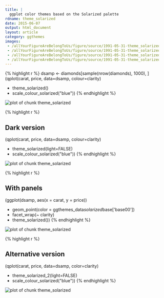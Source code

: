 ```yaml
---
title: |
  ggplot color themes based on the Solarized palette
rdname: theme_solarized
date: 2015-06-07
output: html_document
layout: article
category: ggthemes
images:
 - /allYourFigureAreBelongToUs/figure/source/1991-05-31-theme_solarized/theme_solarized-1.png
 - /allYourFigureAreBelongToUs/figure/source/1991-05-31-theme_solarized/theme_solarized-2.png
 - /allYourFigureAreBelongToUs/figure/source/1991-05-31-theme_solarized/theme_solarized-3.png
 - /allYourFigureAreBelongToUs/figure/source/1991-05-31-theme_solarized/theme_solarized-4.png
---
```





{% highlight r %}
dsamp <- diamonds[sample(nrow(diamonds), 1000), ]
(qplot(carat, price, data=dsamp, colour=clarity)
 + theme_solarized()
 + scale_colour_solarized("blue"))
{% endhighlight %}

![plot of chunk theme_solarized](/allYourFigureAreBelongToUs/figure/source/1991-05-31-theme_solarized/theme_solarized-1.png) 

{% highlight r %}
## Dark version
(qplot(carat, price, data=dsamp, colour=clarity)
 + theme_solarized(light=FALSE)
 + scale_colour_solarized("blue"))
{% endhighlight %}

![plot of chunk theme_solarized](/allYourFigureAreBelongToUs/figure/source/1991-05-31-theme_solarized/theme_solarized-2.png) 

{% highlight r %}
## With panels
 (ggplot(dsamp, aes(x = carat, y = price))
  + geom_point(color = ggthemes_data$solarized$base['base00'])
  + facet_wrap(~ clarity)
  + theme_solarized())
{% endhighlight %}

![plot of chunk theme_solarized](/allYourFigureAreBelongToUs/figure/source/1991-05-31-theme_solarized/theme_solarized-3.png) 

{% highlight r %}
## Alternative version
 (qplot(carat, price, data=dsamp, color=clarity)
  + theme_solarized_2(light=FALSE)
  + scale_colour_solarized("blue"))
{% endhighlight %}

![plot of chunk theme_solarized](/allYourFigureAreBelongToUs/figure/source/1991-05-31-theme_solarized/theme_solarized-4.png) 